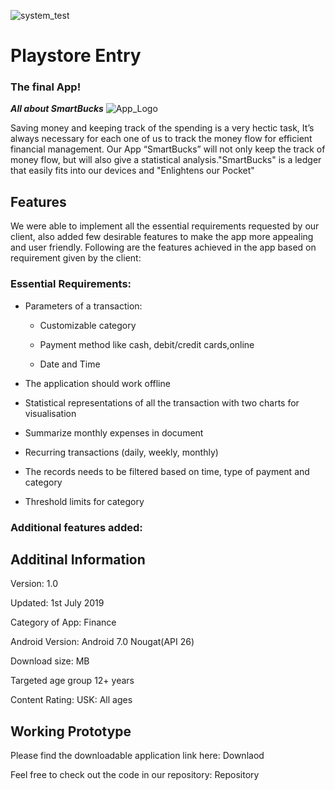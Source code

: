 ![system_test](http://dudurochatec.com.br/wp-content/uploads/2018/06/google_play_logo.png)

# Playstore Entry 
### The final App!

***All about SmartBucks***
![App_Logo](https://github.com/DBSE-teaching/isee2019-SmartBucks/blob/master/iseeproject/app/src/main/res/drawable-xxhdpi/smartpng.png)

Saving money and keeping track of the spending is a very hectic task, It’s always necessary for each one of us to track the money flow for efficient financial management. Our App “SmartBucks” will not only keep the track of money flow, but will also give a statistical analysis."SmartBucks" is a ledger that easily fits into our devices and "Enlightens our Pocket"

## Features

We were able to implement all the essential requirements requested by our client, also added few desirable features to make the app more appealing and user friendly. 
Following are the features achieved in the app based on requirement given by the client:

### Essential Requirements:

- Parameters of a transaction:

	- Customizable category

	- Payment method like cash, debit/credit cards,online

	- Date and Time

- The application should work offline

- Statistical representations of all the transaction with two charts for visualisation

- Summarize monthly expenses in document

- Recurring transactions (daily, weekly, monthly)

- The records needs to be filtered based on time, type of payment and category

- Threshold limits for category

### Additional features added:


## Additinal Information

Version: 1.0

Updated: 1st July 2019

Category of App: Finance

Android Version: Android 7.0 Nougat(API 26)

Download size:  MB

Targeted age group 12+ years

Content Rating: USK: All ages

## Working Prototype

Please find the downloadable application link here: Downlaod

Feel free to check out the code in our repository: Repository

